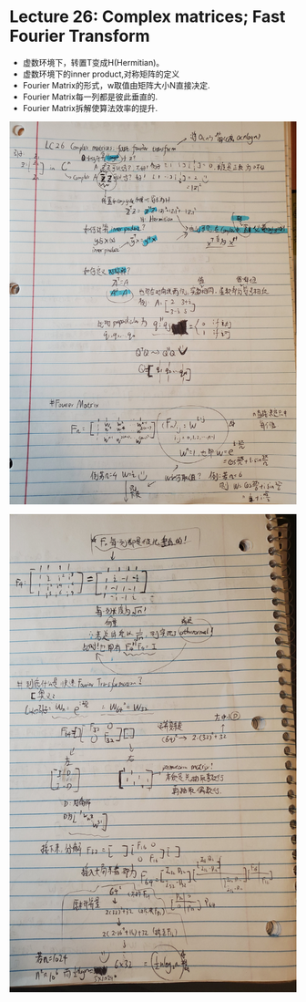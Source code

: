 # Lecture 26: Complex matrices; Fast Fourier Transform
* 虚数环境下，转置T变成H(Hermitian)。
* 虚数环境下的inner product,对称矩阵的定义  
* Fourier Matrix的形式，w取值由矩阵大小N直接决定.
* Fourier Matrix每一列都是彼此垂直的.
* Fourier Matrix拆解使算法效率的提升.


![Page0](https://github.com/zhukuixi/AshenOne/blob/master/LinearAlgebra/Images/LC26_1.jpg)

![Page0](https://github.com/zhukuixi/AshenOne/blob/master/LinearAlgebra/Images/LC26_2.jpg)
